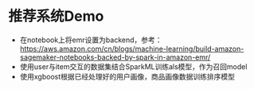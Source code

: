 # 推荐系统Demo
- 在notebook上将emr设置为backend，参考：https://aws.amazon.com/cn/blogs/machine-learning/build-amazon-sagemaker-notebooks-backed-by-spark-in-amazon-emr/
- 使用user与item交互的数据集结合SparkML训练als模型，作为召回model
- 使用xgboost根据已经处理好的用户画像，商品画像数据训练排序模型
